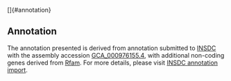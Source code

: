 []{#annotation}

Annotation
----------

The annotation presented is derived from annotation submitted to
[INSDC](http://www.insdc.org) with the assembly accession
[GCA\_000976155.4](http://www.ebi.ac.uk/ena/data/view/GCA_000976155.4),
with additional non-coding genes derived from
[Rfam](http://rfam.xfam.org/). For more details, please visit [INSDC
annotation
import](http://ensemblgenomes.org/info/data/insdc_annotation).
